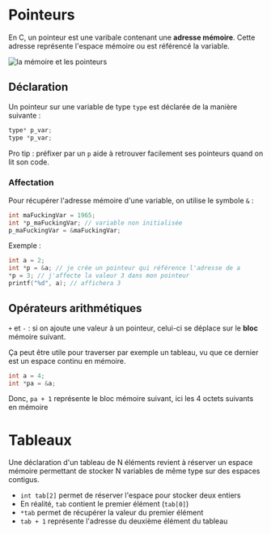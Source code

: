 # Pointeurs

En C, un pointeur est une varibale contenant une **adresse mémoire**. Cette adresse représente l'espace mémoire ou est référencé la variable.

![la mémoire et les pointeurs](https://user.oc-static.com/files/5001_6000/5160.png)

## Déclaration

Un pointeur sur une variable de type `type` est déclarée de la manière suivante :
```c
type* p_var;
type *p_var;
```

Pro tip : préfixer par un `p` aide à retrouver facilement ses pointeurs quand on lit son code.


### Affectation

Pour récupérer l'adresse mémoire d'une variable, on utilise le symbole `&` :
```c
int maFuckingVar = 1965;
int *p_maFuckingVar; // variable non initialisée
p_maFuckingVar = &maFuckingVar;
```

Exemple :
```c
int a = 2;
int *p = &a; // je crée un pointeur qui référence l'adresse de a
*p = 3; // j'affecte la valeur 3 dans mon pointeur
printf("%d", a); // affichera 3
```

## Opérateurs arithmétiques

`+` et `-` : si on ajoute une valeur à un pointeur, celui-ci se déplace sur le **bloc** mémoire suivant.

Ça peut être utile pour traverser par exemple un tableau, vu que ce dernier est un espace continu en mémoire.

```c
int a = 4;
int *pa = &a;
```
Donc, `pa + 1` représente le bloc mémoire suivant, ici les 4 octets suivants en mémoire

# Tableaux

Une déclaration d'un tableau de N éléments revient à réserver un espace mémoire permettant de stocker N variables de même type sur des espaces contigus.

- `int tab[2]` permet de réserver l'espace pour stocker deux entiers
- En réalité, `tab` contient le premier élément (`tab[0]`)
- `*tab` permet de récupérer la valeur du premier élément
- `tab + 1` représente l'adresse du deuxième élément du tableau